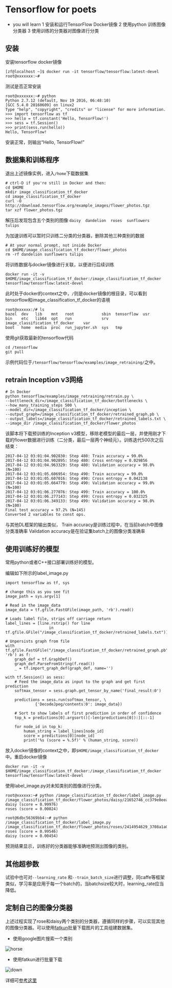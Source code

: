 # Tensorflow for poets

* you will learn
    1 安装和运行TensorFlow Docker镜像
    2 使用python 训练图像分类器
    3 使用训练的分类器对图像进行分类

## 安装

安装tensorflow docker镜像
```
[zf@localhost ~]$ docker run -it tensorflow/tensorflow:latest-devel
root@xxxxxxx:~# 
```

测试是否正常安装
```
root@xxxxxxx:~# python
Python 2.7.12 (default, Nov 19 2016, 06:48:10) 
[GCC 5.4.0 20160609] on linux2
Type "help", "copyright", "credits" or "license" for more information.
>>> import tensorflow as tf
>>> hello = tf.constant('Hello, TensorFlow!')
>>> sess = tf.Session()
>>> print(sess.run(hello))
Hello, TensorFlow!
```
安装正常，则输出“Hello, TensorFlow!”

## 数据集和训练程序

退出上述镜像实例，进入`/home`下载数据集
```
# ctrl-D if you're still in Docker and then:
cd $HOME
mkdir image_classification_tf_docker
cd image_classification_tf_docker
curl -O http://download.tensorflow.org/example_images/flower_photos.tgz
tar xzf flower_photos.tgz

```

解压后发现包含五个类别的图像
``daisy  dandelion  roses  sunflowers  tulips``

为加速训练可以暂时只训练二分类的分类器，删除其他三种类别的数据
```
# At your normal prompt, not inside Docker
cd $HOME/image_classification_tf_docker/flower_photos
rm -rf dandelion sunflowers tulips
```

将训练数据与docker镜像进行关联，以便进行后续训练
```
docker run -it -v $HOME/image_classification_tf_docker:/image_classification_tf_docker tensorflow/tensorflow:latest-devel
```

此时处于docker的context之中，`/`则是docker镜像的根目录，可以看到tensorflow和image_classification_tf_docker的语境
```
root@xxxxxx:/# ls 
bazel  dev   lib    mnt   root            sbin  tensorflow  usr
bin    etc   lib64  opt   run             srv   image_classification_tf_docker    var
boot   home  media  proc  run_jupyter.sh  sys   tmp
```

使用git获取最新的tensorflow代码
```
cd /tensorflow
git pull
```

示例代码位于`/tensorflow/tensorflow/examples/image_retraining/`之中。

## retrain Inception v3网络

```
# In Docker
python tensorflow/examples/image_retraining/retrain.py \
--bottleneck_dir=/image_classification_tf_docker/bottlenecks \
--how_many_training_steps 500 \
--model_dir=/image_classification_tf_docker/inception \
--output_graph=/image_classification_tf_docker/retrained_graph.pb \
--output_labels=/image_classification_tf_docker/retrained_labels.txt \
--image_dir /image_classification_tf_docker/flower_photos
```

该脚本将下载预训练的Inception v3模型，移除老模型的最后一层，并使用刚才下载的flower数据进行训练（二分类，最后一层两个神经元）。训练迭代500次之后结束：
```
2017-04-12 03:01:04.902830: Step 480: Train accuracy = 99.0%
2017-04-12 03:01:04.902895: Step 480: Cross entropy = 0.029856
2017-04-12 03:01:04.963329: Step 480: Validation accuracy = 98.0% (N=100)
2017-04-12 03:01:05.606954: Step 490: Train accuracy = 99.0%
2017-04-12 03:01:05.607016: Step 490: Cross entropy = 0.042138
2017-04-12 03:01:05.664779: Step 490: Validation accuracy = 99.0% (N=100)
2017-04-12 03:01:06.277076: Step 499: Train accuracy = 100.0%
2017-04-12 03:01:06.277143: Step 499: Cross entropy = 0.032325
2017-04-12 03:01:06.349133: Step 499: Validation accuracy = 98.0% (N=100)
Final test accuracy = 97.2% (N=145)
Converted 2 variables to const ops.
```

与其他DL框架的输出类似，
Train accuracy是训练过程中，在当前batch中图像分类准确率
Validation accuracy是在验证集batch上的图像分类准确率

## 使用训练好的模型

常用python或者C++接口部署训练好的模型。

编辑如下所示的label_image.py
```
import tensorflow as tf, sys

# change this as you see fit
image_path = sys.argv[1]

# Read in the image_data
image_data = tf.gfile.FastGFile(image_path, 'rb').read()

# Loads label file, strips off carriage return
label_lines = [line.rstrip() for line 
                   in tf.gfile.GFile("/image_classification_tf_docker/retrained_labels.txt")]

# Unpersists graph from file
with tf.gfile.FastGFile("/image_classification_tf_docker/retrained_graph.pb", 'rb') as f:
    graph_def = tf.GraphDef()
    graph_def.ParseFromString(f.read())
    _ = tf.import_graph_def(graph_def, name='')

with tf.Session() as sess:
    # Feed the image_data as input to the graph and get first prediction
    softmax_tensor = sess.graph.get_tensor_by_name('final_result:0')
    
    predictions = sess.run(softmax_tensor, \
             {'DecodeJpeg/contents:0': image_data})
    
    # Sort to show labels of first prediction in order of confidence
    top_k = predictions[0].argsort()[-len(predictions[0]):][::-1]
    
    for node_id in top_k:
        human_string = label_lines[node_id]
        score = predictions[0][node_id]
        print('%s (score = %.5f)' % (human_string, score))
```

放入docker镜像的context之中，即`$HOME/image_classification_tf_docker`中。重启docker镜像

```
docker run -it -v $HOME/image_classification_tf_docker:/image_classification_tf_docker  tensorflow/tensorflow:latest-devel 
```

使用label_image.py对未知类别的图像进行分类。
```
root@xxxxxx:~# python /image_classification_tf_docker/label_image.py /image_classification_tf_docker/flower_photos/daisy/21652746_cc379e0eea_m.jpg
daisy (score = 0.99976)
roses (score = 0.00024)

root@6dbc56369bb4:~# python /image_classification_tf_docker/label_image.py /image_classification_tf_docker/flower_photos/roses/2414954629_3708a1a04d.jpg
roses (score = 0.99546)
daisy (score = 0.00454)
```

预测结果显示，训练好的分类器能够准确地预测出图像的类别。

## 其他超参数

试验中也可对`--learning_rate` 和`--train_batch_size`进行调整，同caffe等框架类似，学习率是应用于每一个batch的，当batchsize较大时，learning_rate应当降低。

## 定制自己的图像分类器

上述过程实现了rose和daisy两个类别的分类器，遵循同样的步骤，可以实现其他的图像分类器。可以使用[fatkun](https://chrome.google.com/webstore/detail/fatkun-batch-download-ima/nnjjahlikiabnchcpehcpkdeckfgnohf?hl=zh-CN)批量下载图片的工具组建数据集。

* 使用google图片搜索一个类别

![horse][horse]

* 使用fatkun进行批量下载

![down][down]

[horse]:imgs/horse.png
[down]:imgs/download.png

详细可[参考这里](https://codelabs.developers.google.com/codelabs/tensorflow-for-poets/index.html#0)